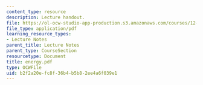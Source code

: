 ```yaml
---
content_type: resource
description: Lecture handout.
file: https://ol-ocw-studio-app-production.s3.amazonaws.com/courses/12-800-fluid-dynamics-of-the-atmosphere-and-ocean-fall-2004/b2f2a20efc8f36b4b5b82ee4a6f039e1_energy.pdf
file_type: application/pdf
learning_resource_types:
- Lecture Notes
parent_title: Lecture Notes
parent_type: CourseSection
resourcetype: Document
title: energy.pdf
type: OCWFile
uid: b2f2a20e-fc8f-36b4-b5b8-2ee4a6f039e1
---
```

